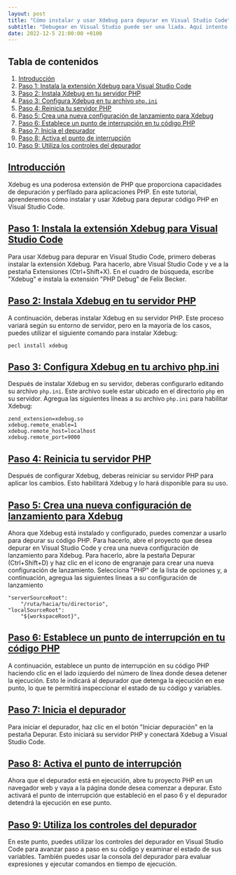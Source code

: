 ```yaml
---
layout: post
title: "Cómo instalar y usar Xdebug para depurar en Visual Studio Code"
subtitle: "Debugear en Visual Studio puede ser una liada. Aquí intento ahorrarte el tiempo que perdí encontrando cómo hacerlo."
date: 2022-12-5 21:00:00 +0100
---
```


## Tabla de contenidos

1. [Introducción](#introducción)
2. [Paso 1: Instala la extensión Xdebug para Visual Studio Code](#paso-1-instala-la-extensión-xdebug-para-visual-studio-code)
3. [Paso 2: Instala Xdebug en tu servidor PHP](#paso-2-instala-xdebug-en-tu-servidor-php)
4. [Paso 3: Configura Xdebug en tu archivo `php.ini`](#paso-3-configura-xdebug-en-tu-archivo-phpini)
5. [Paso 4: Reinicia tu servidor PHP](#paso-4-reinicia-tu-servidor-php)
6. [Paso 5: Crea una nueva configuración de lanzamiento para Xdebug](#paso-5-crea-una-nueva-configuración-de-lanzamiento-para-xdebug)
7. [Paso 6: Establece un punto de interrupción en tu código PHP](#paso-6-establece-un-punto-de-interrupción-en-tu-código-php)
8. [Paso 7: Inicia el depurador](#paso-7-inicia-el-depurador)
9. [Paso 8: Activa el punto de interrupción](#paso-8-activa-el-punto-de-interrupción)
10. [Paso 9: Utiliza los controles del depurador](#paso-9-utiliza-los-controles-del-depurador)


## [Introducción][index]

Xdebug es una poderosa extensión de PHP que proporciona capacidades de depuración y perfilado para aplicaciones PHP. En este tutorial, aprenderemos cómo instalar y usar Xdebug para depurar código PHP en Visual Studio Code.

## [Paso 1: Instala la extensión Xdebug para Visual Studio Code][index]

Para usar Xdebug para depurar en Visual Studio Code, primero deberas instalar la extensión Xdebug. Para hacerlo, abre Visual Studio Code y ve a la pestaña Extensiones (Ctrl+Shift+X). En el cuadro de búsqueda, escribe "Xdebug" e instala la extensión "PHP Debug" de Felix Becker.

## [Paso 2: Instala Xdebug en tu servidor PHP][index]

A continuación, deberas instalar Xdebug en su servidor PHP. Este proceso variará según su entorno de servidor, pero en la mayoría de los casos, puedes utilizar el siguiente comando para instalar Xdebug:

```
pecl install xdebug
```

## [Paso 3: Configura Xdebug en tu archivo php.ini][index]

Después de instalar Xdebug en su servidor, deberas configurarlo editando su archivo `php.ini`. Este archivo suele estar ubicado en el directorio `php` en su servidor. Agregua las siguientes líneas a su archivo `php.ini` para habilitar Xdebug:

```
zend_extension=xdebug.so
xdebug.remote_enable=1
xdebug.remote_host=localhost
xdebug.remote_port=9000
```

## [Paso 4: Reinicia tu servidor PHP][index]

Después de configurar Xdebug, deberas reiniciar su servidor PHP para aplicar los cambios. Esto habilitará Xdebug y lo hará disponible para su uso.

## [Paso 5: Crea una nueva configuración de lanzamiento para Xdebug][index]

Ahora que Xdebug está instalado y configurado, puedes comenzar a usarlo para depurar su código PHP. Para hacerlo, abre el proyecto que desea depurar en Visual Studio Code y crea una nueva configuración de lanzamiento para Xdebug. Para hacerlo, abre la pestaña Depurar (Ctrl+Shift+D) y haz clic en el icono de engranaje para crear una nueva configuración de lanzamiento. Selecciona "PHP" de la lista de opciones y, a continuación, agregua las siguientes lineas a su configuración de lanzamiento  
  
  
```
"serverSourceRoot": 
    "/ruta/hacia/tu/directorio",
"localSourceRoot": 
    "${workspaceRoot}",
```

## [Paso 6: Establece un punto de interrupción en tu código PHP][index]

A continuación, establece un punto de interrupción en su código PHP haciendo clic en el lado izquierdo del número de línea donde desea detener la ejecución. Esto le indicará al depurador que detenga la ejecución en ese punto, lo que te permitirá inspeccionar el estado de su código y variables.

## [Paso 7: Inicia el depurador][index]

Para iniciar el depurador, haz clic en el botón "Iniciar depuración" en la pestaña Depurar. Esto iniciará su servidor PHP y conectará Xdebug a Visual Studio Code.

## [Paso 8: Activa el punto de interrupción][index]

Ahora que el depurador está en ejecución, abre tu proyecto PHP en un navegador web y vaya a la página donde desea comenzar a depurar. Esto activará el punto de interrupción que estableció en el paso 6 y el depurador detendrá la ejecución en ese punto.

## [Paso 9: Utiliza los controles del depurador][index]

En este punto, puedes utilizar los controles del depurador en Visual Studio Code para avanzar paso a paso en su código y examinar el estado de sus variables. También puedes usar la consola del depurador para evaluar expresiones y ejecutar comandos en tiempo de ejecución.



[index]: #tabla-de-contenidos